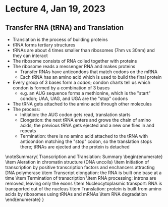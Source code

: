 # Lecture 4, Jan 19, 2023

## Transfer RNA (tRNA) and Translation

* Translation is the process of building proteins
* tRNA forms tertiary structures
* tRNAs are about 4 times smaller than ribosomes (7nm vs 30nm) and they can interact
* The ribosome consists of RNA coiled together with proteins
* The ribosome reads a messenger RNA and makes proteins
	* Transfer RNAs have anticondons that match codons on the mRNA
	* Each tRNA has an amino acid which is used to build the final protein
* Every group of 3 bases form a *codon*; condon charts tell us which condon is formed by a combination of 3 bases
	* e.g. an AUG sequence forms a methionine, which is the "start" condon; UAA, UAG, and UGA are the "stop" codons
* The tRNA gets attached to the amino acid through other molecules
* The process:
	* Initiation: the AUG codon gets read, translation starts
	* Elongation: the next tRNA enters and grows the chain of amino acids; the previous tRNA gets ejected and a new one flies in and repeats
	* Termination: there is no amino acid attached to the tRNA with anticondon matching the "stop" codon, so the translation stops there; tRNAs are ejected and the protein is detached

\noteSummary{
Transcription and Translation: Summary
\begin{enumerate}
	\item Aleration in chromatin structure (DNA uncoils)
	\item Initiation of transcription by positive transcription factors and enchancers attracting DNA polymerase
	\item Transcript elongation: the RNA is built one base at a time
	\item Termination of transcription
	\item RNA processing: introns are removed, leaving only the exons
	\item Nucleocytoplasmic transport: RNA is transported out of the nucleus
	\item Translation: protein is built from amino acids by ribosomes using tRNAs and mRNAs
	\item RNA degradation
\end{enumerate}
}

